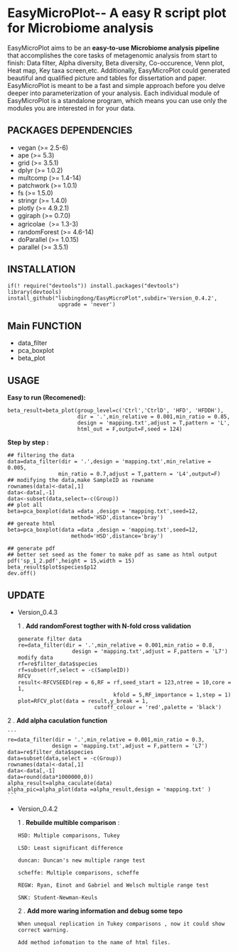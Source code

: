# EasyMicroPlot-- A easy R script plot  for Microbiome  analysis

EasyMicroPlot aims to be an **easy-to-use Microbiome  analysis pipeline** that accomplishes the core tasks of metagenomic analysis from start to finish: Data filter, Alpha diversity, Beta diversity, Co-occurence, Venn plot, Heat map, Key taxa screen,etc. Additionally, EasyMicroPlot could generated beautiful and qualified picture and tables for dissertation and paper. EasyMicroPlot is meant to be a fast and simple approach before you delve deeper into parameterization of your analysis. Each individual module of EasyMicroPlot is a standalone program, which means you can use only the modules you are interested in for your data.

## PACKAGES DEPENDENCIES 
* vegan (>= 2.5-6)
* ape (>= 5.3) 
* grid (>= 3.5.1)
* dplyr (>= 1.0.2)
* multcomp (>= 1.4-14)
* patchwork (>= 1.0.1)
* fs (>= 1.5.0)
* stringr (>= 1.4.0)
* plotly (>= 4.9.2.1)
* ggiraph (>= 0.7.0)
* agricolae（>= 1.3-3)
* randomForest (>= 4.6-14)
* doParallel (>= 1.0.15)
* parallel (>= 3.5.1)

## INSTALLATION

	if(! require("devtools")) install.packages("devtools")
	library(devtools)
	install_github("liubingdong/EasyMicroPlot",subdir='Version_0.4.2',
					upgrade = 'never')


				
## Main FUNCTION

* data_filter
* pca_boxplot
* beta_plot


## USAGE

**Easy to run (Recomened):**

	beta_result=beta_plot(group_level=c('Ctrl','CtrlD', 'HFD', 'HFDDH'),
	                      dir = '.',min_relative = 0.001,min_ratio = 0.85,
	                      design = 'mapping.txt',adjust = T,pattern = 'L',
	                      html_out = F,output=F,seed = 124)

**Step by step :**

```
## filtering the data
data=data_filter(dir = '.',design = 'mapping.txt',min_relative = 0.005,
				min_ratio = 0.7,adjust = T,pattern = 'L4',output=F)
## modifying the data,make SampleID as rowname
rownames(data)<-data[,1]
data<-data[,-1]
data<-subset(data,select=-c(Group))
## plot all
beta=pca_boxplot(data =data ,design = 'mapping.txt',seed=12,
					method='HSD',distance='bray')
## gereate html
beta=pca_boxplot(data =data ,design = 'mapping.txt',seed=12,
                    method='HSD',distance='bray')

## generate pdf
## better set seed as the fomer to make pdf as same as html output
pdf('sp_1_2.pdf',height = 15,width = 15)
beta_result$plot$species$p12
dev.off()
```

## UPDATE
* Version_0.4.3

  1 . **Add randomForest togther with N-fold cross validation** 
	 
	```
	generate filter data
	re=data_filter(dir = '.',min_relative = 0.001,min_ratio = 0.8,
	                 design = 'mapping.txt',adjust = F,pattern = 'L7')              
	modify data               
	rf=re$filter_data$species
	rf=subset(rf,select = -c(SampleID))
	RFCV
	result<-RFCVSEED(rep = 6,RF = rf,seed_start = 123,ntree = 10,core = 1,
	                              kfold = 5,RF_importance = 1,step = 1)
	plot=RFCV_plot(data = result,y_break = 1,
	                        cutoff_colour = 'red',palette = 'black')	
	```
 

 
 2 . **Add alpha caculation function**  
 
	```
	re=data_filter(dir = '.',min_relative = 0.001,min_ratio = 0.3,
			      design = 'mapping.txt',adjust = F,pattern = 'L7')
	data=re$filter_data$species
	data=subset(data,select = -c(Group))
	rownames(data)<-data[,1]
	data<-data[,-1]
	data=round(data*1000000,0))
	alpha_result=alpha_caculate(data)
	alpha_pic=alpha_plot(data =alpha_result,design = 'mapping.txt' )
	```




* Version_0.4.2


  1 . **Rebuilde multible comparison** :
  	
  	```
	HSD: Multiple comparisons, Tukey
	
	LSD: Least significant difference
	
	duncan: Duncan's new multiple range test
	
	scheffe: Multiple comparisons, scheffe
	
	REGW: Ryan, Einot and Gabriel and Welsch multiple range test
	
	SNK: Student-Newman-Keuls
	```
  2 .  **Add more waring information and debug some tepo**
  
  ```
  When unequal replication in Tukey comparisons , now it could show correct warning.
  
  Add method infomation to the name of html files.
  
  ```







